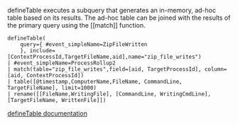 defineTable executes a subquery that generates an in-memory, ad-hoc table based on its results. The ad-hoc table can be joined with the results of the primary query using the [[match]] function.

```
defineTable(
    query={ #event_simpleName=ZipFileWritten
    }, include=[ContextProcessId,TargetFileName,aid],name="zip_file_writes")
| #event_simpleName=ProcessRollup2
| match(table="zip_file_writes",field=[aid, TargetProcessId], column=[aid, ContextProcessId])
| table([@timestamp,ComputerName,FileName, CommandLine, TargetFileName], limit=1000)
| rename([[FileName,WritingFile], [CommandLine, WritingCmdLine], [TargetFileName, WrittenFile]])
```

[defineTable documentation](https://library.humio.com/data-analysis/functions-definetable.html)
